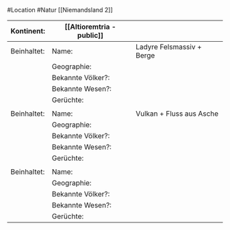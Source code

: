 #Location #Natur [[Niemandsland 2]]

| Kontinent:  | [[Altioremtria - public]] |                           |
| ----------- | ------------------------- | ------------------------- |
| Beinhaltet: | Name:                     | Ladyre Felsmassiv + Berge |
|             | Geographie:               |                           |
|             | Bekannte Völker?:         |                           |
|             | Bekannte Wesen?:          |                           |
|             | Gerüchte:                 |                           |
|             |                           |                           |
| Beinhaltet: | Name:                     | Vulkan + Fluss aus Asche  |
|             | Geographie:               |                           |
|             | Bekannte Völker?:         |                           |
|             | Bekannte Wesen?:          |                           |
|             | Gerüchte:                 |                           |
|             |                           |                           |
| Beinhaltet: | Name:                     |                           |
|             | Geographie:               |                           |
|             | Bekannte Völker?:         |                           |
|             | Bekannte Wesen?:          |                           |
|             | Gerüchte:                 |                           |

